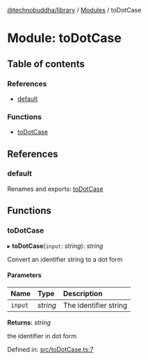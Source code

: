 [@technobuddha/library](../..) / [Modules](../Modules.md) / toDotCase

# Module: toDotCase

## Table of contents

### References

- [default](todotcase.md#default)

### Functions

- [toDotCase](todotcase.md#todotcase)

## References

### default

Renames and exports: [toDotCase](todotcase.md#todotcase)

## Functions

### toDotCase

▸ **toDotCase**(`input`: *string*): *string*

Convert an identifier string to a dot form

#### Parameters

| Name | Type | Description |
| :------ | :------ | :------ |
| `input` | *string* | The identifier string |

**Returns:** *string*

the identifier in dot form

Defined in: [src/toDotCase.ts:7](../src/toDotCase.ts#L7)

